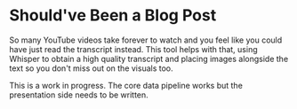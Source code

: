 # Should've Been a Blog Post

So many YouTube videos take forever to watch and you feel like you could have just read the transcript instead. This
tool helps with that, using Whisper to obtain a high quality transcript and placing images alongside the text so you
don't miss out on the visuals too.

This is a work in progress. The core data pipeline works but the presentation side needs to be written.
